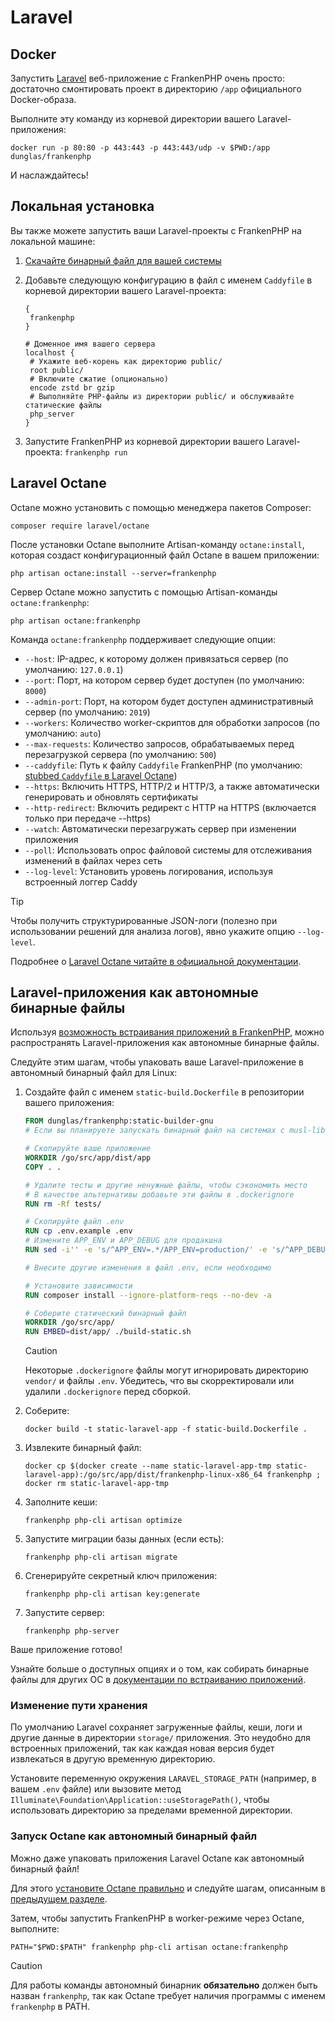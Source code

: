 # Laravel

## Docker

Запустить [Laravel](https://laravel.com) веб-приложение с FrankenPHP очень просто: достаточно смонтировать проект в директорию `/app` официального Docker-образа.

Выполните эту команду из корневой директории вашего Laravel-приложения:

```console
docker run -p 80:80 -p 443:443 -p 443:443/udp -v $PWD:/app dunglas/frankenphp
```

И наслаждайтесь!

## Локальная установка

Вы также можете запустить ваши Laravel-проекты с FrankenPHP на локальной машине:

1. [Скачайте бинарный файл для вашей системы](README.md#автономный-бинарный-файл)
2. Добавьте следующую конфигурацию в файл с именем `Caddyfile` в корневой директории вашего Laravel-проекта:

   ```caddyfile
   {
   	frankenphp
   }

   # Доменное имя вашего сервера
   localhost {
   	# Укажите веб-корень как директорию public/
   	root public/
   	# Включите сжатие (опционально)
   	encode zstd br gzip
   	# Выполняйте PHP-файлы из директории public/ и обслуживайте статические файлы
   	php_server
   }
   ```

3. Запустите FrankenPHP из корневой директории вашего Laravel-проекта: `frankenphp run`

## Laravel Octane

Octane можно установить с помощью менеджера пакетов Composer:

```console
composer require laravel/octane
```

После установки Octane выполните Artisan-команду `octane:install`, которая создаст конфигурационный файл Octane в вашем приложении:

```console
php artisan octane:install --server=frankenphp
```

Сервер Octane можно запустить с помощью Artisan-команды `octane:frankenphp`:

```console
php artisan octane:frankenphp
```

Команда `octane:frankenphp` поддерживает следующие опции:

- `--host`: IP-адрес, к которому должен привязаться сервер (по умолчанию: `127.0.0.1`)
- `--port`: Порт, на котором сервер будет доступен (по умолчанию: `8000`)
- `--admin-port`: Порт, на котором будет доступен административный сервер (по умолчанию: `2019`)
- `--workers`: Количество worker-скриптов для обработки запросов (по умолчанию: `auto`)
- `--max-requests`: Количество запросов, обрабатываемых перед перезагрузкой сервера (по умолчанию: `500`)
- `--caddyfile`: Путь к файлу `Caddyfile` FrankenPHP (по умолчанию: [stubbed `Caddyfile` в Laravel Octane](https://github.com/laravel/octane/blob/2.x/src/Commands/stubs/Caddyfile))
- `--https`: Включить HTTPS, HTTP/2 и HTTP/3, а также автоматически генерировать и обновлять сертификаты
- `--http-redirect`: Включить редирект с HTTP на HTTPS (включается только при передаче --https)
- `--watch`: Автоматически перезагружать сервер при изменении приложения
- `--poll`: Использовать опрос файловой системы для отслеживания изменений в файлах через сеть
- `--log-level`: Установить уровень логирования, используя встроенный логгер Caddy

> [!TIP]
> Чтобы получить структурированные JSON-логи (полезно при использовании решений для анализа логов), явно укажите опцию `--log-level`.

Подробнее о [Laravel Octane читайте в официальной документации](https://laravel.com/docs/octane).

## Laravel-приложения как автономные бинарные файлы

Используя [возможность встраивания приложений в FrankenPHP](embed.md), можно распространять Laravel-приложения как автономные бинарные файлы.

Следуйте этим шагам, чтобы упаковать ваше Laravel-приложение в автономный бинарный файл для Linux:

1. Создайте файл с именем `static-build.Dockerfile` в репозитории вашего приложения:

   ```dockerfile
   FROM dunglas/frankenphp:static-builder-gnu
   # Если вы планируете запускать бинарный файл на системах с musl-libc, используйте static-builder-musl

   # Скопируйте ваше приложение
   WORKDIR /go/src/app/dist/app
   COPY . .

   # Удалите тесты и другие ненужные файлы, чтобы сэкономить место
   # В качестве альтернативы добавьте эти файлы в .dockerignore
   RUN rm -Rf tests/

   # Скопируйте файл .env
   RUN cp .env.example .env
   # Измените APP_ENV и APP_DEBUG для продакшна
   RUN sed -i'' -e 's/^APP_ENV=.*/APP_ENV=production/' -e 's/^APP_DEBUG=.*/APP_DEBUG=false/' .env

   # Внесите другие изменения в файл .env, если необходимо

   # Установите зависимости
   RUN composer install --ignore-platform-reqs --no-dev -a

   # Соберите статический бинарный файл
   WORKDIR /go/src/app/
   RUN EMBED=dist/app/ ./build-static.sh
   ```

   > [!CAUTION]
   >
   > Некоторые `.dockerignore` файлы могут игнорировать директорию `vendor/` и файлы `.env`. Убедитесь, что вы скорректировали или удалили `.dockerignore` перед сборкой.

2. Соберите:

   ```console
   docker build -t static-laravel-app -f static-build.Dockerfile .
   ```

3. Извлеките бинарный файл:

   ```console
   docker cp $(docker create --name static-laravel-app-tmp static-laravel-app):/go/src/app/dist/frankenphp-linux-x86_64 frankenphp ; docker rm static-laravel-app-tmp
   ```

4. Заполните кеши:

   ```console
   frankenphp php-cli artisan optimize
   ```

5. Запустите миграции базы данных (если есть):

   ```console
   frankenphp php-cli artisan migrate
   ```

6. Сгенерируйте секретный ключ приложения:

   ```console
   frankenphp php-cli artisan key:generate
   ```

7. Запустите сервер:

   ```console
   frankenphp php-server
   ```

Ваше приложение готово!

Узнайте больше о доступных опциях и о том, как собирать бинарные файлы для других ОС в [документации по встраиванию приложений](embed.md).

### Изменение пути хранения

По умолчанию Laravel сохраняет загруженные файлы, кеши, логи и другие данные в директории `storage/` приложения. Это неудобно для встроенных приложений, так как каждая новая версия будет извлекаться в другую временную директорию.

Установите переменную окружения `LARAVEL_STORAGE_PATH` (например, в вашем `.env` файле) или вызовите метод `Illuminate\Foundation\Application::useStoragePath()`, чтобы использовать директорию за пределами временной директории.

### Запуск Octane как автономный бинарный файл

Можно даже упаковать приложения Laravel Octane как автономный бинарный файл!

Для этого [установите Octane правильно](#laravel-octane) и следуйте шагам, описанным в [предыдущем разделе](#laravel-приложения-как-автономные-бинарные-файлы).

Затем, чтобы запустить FrankenPHP в worker-режиме через Octane, выполните:

```console
PATH="$PWD:$PATH" frankenphp php-cli artisan octane:frankenphp
```

> [!CAUTION]
> Для работы команды автономный бинарник **обязательно** должен быть назван `frankenphp`, так как Octane требует наличия программы с именем `frankenphp` в PATH.
